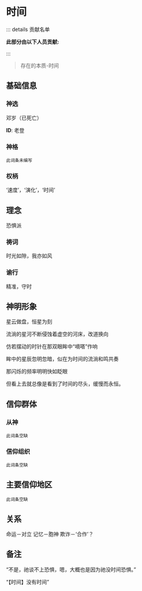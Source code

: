 # 时间

::: details 贡献名单

**此部分由以下人员贡献:**
<MemberBlock :members="teamMembers" />

<script setup>


const teamMembers = [
    {
    avatar: 'https://q1.qlogo.cn/g?b=qq&nk=1261815798&s=640',
    text: '几个孤独',
  },
    {
    avatar: 'https://q1.qlogo.cn/g?b=qq&nk=2132170581&s=640',
    text: '翎洛',
  },

];
</script>

:::

> 存在的本质-时间

## 基础信息

### 神选 
邓岁（已死亡）

**ID**: 老登
### 神格
`此词条未编写`
### 权柄
‘速度’，‘演化’，‘时间’

## 理念
恐惧派

### 祷词
时光如隙，我亦如风
### 谕行
精准，守时

## 神明形象
星云做盘，恒星为刻

流淌的星河不断侵蚀着虚空的河床，改道换向

仿若摆动的时针在那双眼眸中“嘀嗒”作响

眸中的星辰忽明忽暗，似在为时间的流淌和鸣共奏

那闪烁的频率明明快如眨眼

但看上去就总像是看到了时间的尽头，缓慢而永恒。



## 信仰群体 
### 从神
`此词条空缺`
### 信仰组织
`此词条空缺`

## 主要信仰地区
`此词条空缺`
## 关系
命运－对立
记忆－胞神
欺诈－‘合作’？

## 备注
“不是，祂谈不上恐惧，嗯，大概也是因为祂没时间恐惧。”

“【时间】没有时间”
